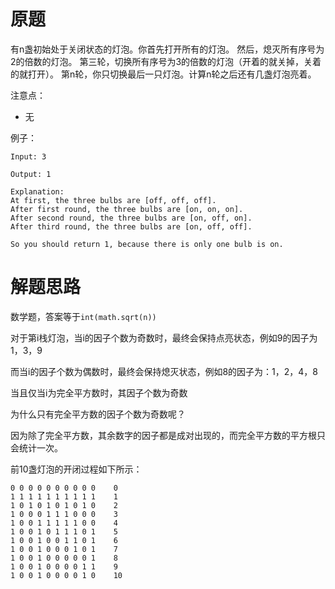 # 原题
有n盏初始处于关闭状态的灯泡。你首先打开所有的灯泡。
然后，熄灭所有序号为2的倍数的灯泡。
第三轮，切换所有序号为3的倍数的灯泡（开着的就关掉，关着的就打开）。
第n轮，你只切换最后一只灯泡。计算n轮之后还有几盏灯泡亮着。

注意点：

  - 无

例子：

```
Input: 3

Output: 1 

Explanation: 
At first, the three bulbs are [off, off, off].
After first round, the three bulbs are [on, on, on].
After second round, the three bulbs are [on, off, on].
After third round, the three bulbs are [on, off, off]. 

So you should return 1, because there is only one bulb is on.
```

# 解题思路
数学题，答案等于`int(math.sqrt(n))`

对于第i栈灯泡，当i的因子个数为奇数时，最终会保持点亮状态，例如9的因子为1，3，9

而当i的因子个数为偶数时，最终会保持熄灭状态，例如8的因子为：1，2，4，8

当且仅当i为完全平方数时，其因子个数为奇数

为什么只有完全平方数的因子个数为奇数呢？

因为除了完全平方数，其余数字的因子都是成对出现的，而完全平方数的平方根只会统计一次。

前10盏灯泡的开闭过程如下所示：

```
0 0 0 0 0 0 0 0 0 0    0
1 1 1 1 1 1 1 1 1 1    1
1 0 1 0 1 0 1 0 1 0    2
1 0 0 0 1 1 1 0 0 0    3
1 0 0 1 1 1 1 1 0 0    4
1 0 0 1 0 1 1 1 0 1    5
1 0 0 1 0 0 1 1 0 1    6
1 0 0 1 0 0 0 1 0 1    7
1 0 0 1 0 0 0 0 0 1    8
1 0 0 1 0 0 0 0 1 1    9
1 0 0 1 0 0 0 0 1 0    10
```
